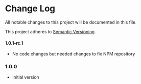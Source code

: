 [petervanderdoes]: https://github.com/petervanderdoes "Peter van der Does on GitHub"
# Change Log
All notable changes to this project will be documented in this file.

This project adheres to [Semantic Versioning](http://semver.org/).

#### 1.0.1-rc.1
* No code changes but needed changes to fix NPM repository

### 1.0.0
* Initial version
